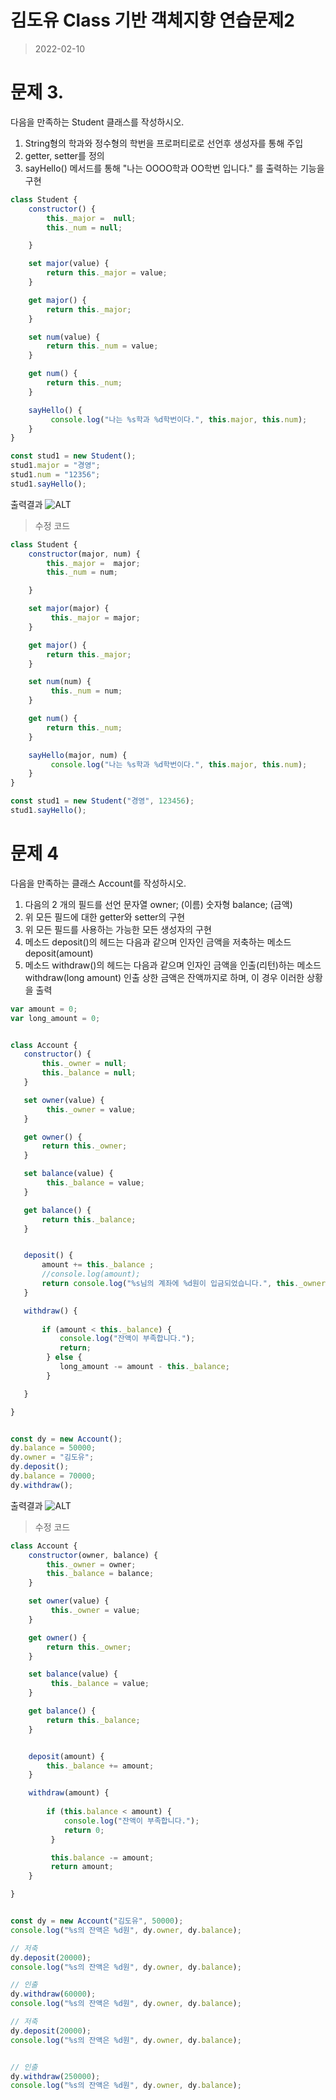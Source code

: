 # 김도유 Class 기반 객체지향 연습문제2

> 2022-02-10


# 문제 3.  

다음을 만족하는 Student 클래스를 작성하시오.

1. String형의 학과와 정수형의 학번을 프로퍼티로로 선언후 생성자를 통해 주입
1. getter, setter를 정의
1. sayHello() 메서드를 통해 "나는 OOOO학과 OO학번 입니다." 를 출력하는 기능을 구현


```javascript
class Student {
    constructor() {
        this._major =  null;
        this._num = null;

    }

    set major(value) {
        return this._major = value;
    }

    get major() {
        return this._major;
    }

    set num(value) {
        return this._num = value;
    }

    get num() {
        return this._num;
    }

    sayHello() {
         console.log("나는 %s학과 %d학번이다.", this.major, this.num);
    }
}

const stud1 = new Student();
stud1.major = "경영";
stud1.num = "12356";
stud1.sayHello();

```

출력결과
![ALT](연습문제03.png)


> 수정 코드

``` javascript
class Student {
    constructor(major, num) {
        this._major =  major;
        this._num = num;

    }

    set major(major) {
         this._major = major;
    }

    get major() {
        return this._major;
    }

    set num(num) {
         this._num = num;
    }

    get num() {
        return this._num;
    }

    sayHello(major, num) {
         console.log("나는 %s학과 %d학번이다.", this.major, this.num);
    }
}

const stud1 = new Student("경영", 123456);
stud1.sayHello();
```


# 문제 4

 다음을 만족하는 클래스 Account를 작성하시오.

1. 다음의 2 개의 필드를 선언
    문자열 owner; (이름)
    숫자형 balance; (금액)
1. 위 모든 필드에 대한 getter와 setter의 구현
1. 위 모든 필드를 사용하는 가능한 모든 생성자의 구현
1. 메소드 deposit()의 헤드는 다음과 같으며 인자인 금액을 저축하는 메소드
    deposit(amount)
1. 메소드 withdraw()의 헤드는 다음과 같으며 인자인 금액을 인출(리턴)하는 메소드
    withdraw(long amount)
    인출 상한 금액은 잔액까지로 하며, 이 경우 이러한 상황을 출력

 ```javascript
var amount = 0;
var long_amount = 0; 


class Account {
    constructor() {
        this._owner = null;
        this._balance = null;
    }

    set owner(value) {
         this._owner = value;
    }

    get owner() {
        return this._owner;
    }

    set balance(value) {
         this._balance = value;
    }

    get balance() {
        return this._balance;
    }


    deposit() {
        amount += this._balance ;
        //console.log(amount);
        return console.log("%s님의 계좌에 %d원이 입금되었습니다.", this._owner, amount);
    }

    withdraw() {
        
        if (amount < this._balance) {
            console.log("잔액이 부족합니다.");
            return;
         } else {
            long_amount -= amount - this._balance;
         }

    }

}


const dy = new Account();
dy.balance = 50000;
dy.owner = "김도유";
dy.deposit();
dy.balance = 70000;
dy.withdraw();
```
출력결과
![ALT](연습문제04.png)


> 수정 코드

```javascript
class Account {
    constructor(owner, balance) {
        this._owner = owner;
        this._balance = balance;
    }

    set owner(value) {
         this._owner = value;
    }

    get owner() {
        return this._owner;
    }

    set balance(value) {
         this._balance = value;
    }

    get balance() {
        return this._balance;
    }


    deposit(amount) {
        this._balance += amount;
    }

    withdraw(amount) {
        
        if (this.balance < amount) {
            console.log("잔액이 부족합니다.");
            return 0;
         } 

         this.balance -= amount;
         return amount;
    }

}


const dy = new Account("김도유", 50000);
console.log("%s의 잔액은 %d원", dy.owner, dy.balance);

// 저축 
dy.deposit(20000);
console.log("%s의 잔액은 %d원", dy.owner, dy.balance);

// 인출
dy.withdraw(60000);
console.log("%s의 잔액은 %d원", dy.owner, dy.balance);

// 저축 
dy.deposit(20000);
console.log("%s의 잔액은 %d원", dy.owner, dy.balance);


// 인출
dy.withdraw(250000);
console.log("%s의 잔액은 %d원", dy.owner, dy.balance);

```